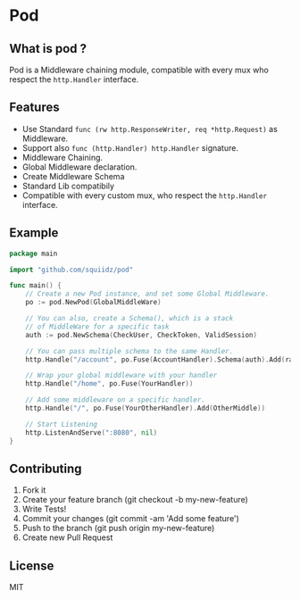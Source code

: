 Pod
=======

## What is pod ?

Pod is a Middleware chaining module, compatible with
every mux who respect the ` http.Handler ` interface.

## Features

- Use Standard ` func (rw http.ResponseWriter, req *http.Request) ` as Middleware.
- Support also ` func (http.Handler) http.Handler ` signature.
- Middleware Chaining.
- Global Middleware declaration.
- Create Middleware Schema
- Standard Lib compatibily
- Compatible with every custom mux,
who respect the ` http.Handler ` interface.

## Example
```go
package main

import "github.com/squiidz/pod"

func main() {
	// Create a new Pod instance, and set some Global Middleware.
	po := pod.NewPod(GlobalMiddleWare)

	// You can also, create a Schema(), which is a stack
	// of MiddleWare for a specific task
	auth := pod.NewSchema(CheckUser, CheckToken, ValidSession)

	// You can pass multiple schema to the same Handler.
	http.Handle("/account", po.Fuse(AccountHandler).Schema(auth).Add(random))

	// Wrap your global middleware with your handler
	http.Handle("/home", po.Fuse(YourHandler))

	// Add some middleware on a specific handler.
	http.Handle("/", po.Fuse(YourOtherHandler).Add(OtherMiddle)) 

	// Start Listening
	http.ListenAndServe(":8080", nil)
}
```

## Contributing

1. Fork it
2. Create your feature branch (git checkout -b my-new-feature)
3. Write Tests!
4. Commit your changes (git commit -am 'Add some feature')
5. Push to the branch (git push origin my-new-feature)
6. Create new Pull Request

## License
MIT
